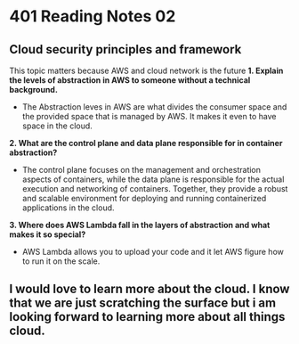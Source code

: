 # 401 Reading Notes 02
## Cloud security principles and framework
This topic matters because AWS and cloud network is the future
**1. Explain the levels of abstraction in AWS to someone without a technical background.**
- The Abstraction leves in AWS are what divides the consumer space and the provided space that is managed by AWS. It makes it even to have space in the cloud.

**2. What are the control plane and data plane responsible for in container abstraction?**
- The control plane focuses on the management and orchestration aspects of containers, while the data plane is responsible for the actual execution and networking of containers. Together, they provide a robust and scalable environment for deploying and running containerized applications in the cloud.

**3. Where does AWS Lambda fall in the layers of abstraction and what makes it so special?**
- AWS Lambda allows you to upload your code and it let AWS figure how to run it on the scale.

## I would love to learn more about the cloud. I know that we are just scratching the surface but i am looking forward to learning more about all things cloud.